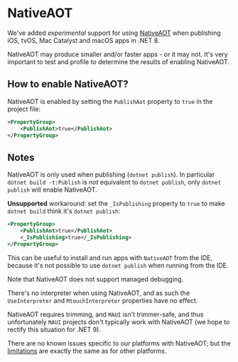 # NativeAOT

We've added *experimental* support for using [NativeAOT][1] when publishing iOS,
tvOS, Mac Catalyst and macOS apps in .NET 8.

NativeAOT may produce smaller and/or faster apps - or it may not. It's very
important to test and profile to determine the results of enabling NativeAOT.

## How to enable NativeAOT?

NativeAOT is enabled by setting the `PublishAot` property to `true` in the project file:

```xml
<PropertyGroup>
	<PublishAot>true</PublishAot>
</PropertyGroup>
```

## Notes

NativeAOT is only used when publishing (`dotnet publish`). In particular
`dotnet build -t:Publish` is _not_ equivalent to `dotnet publish`, only
`dotnet publish` will enable NativeAOT.

**Unsupported** workaround: set the `_IsPublishing` property to `true` to make
`dotnet build` think it's `dotnet publish`:

```xml
<PropertyGroup>
	<PublishAot>true</PublishAot>
	<_IsPublishing>true</_IsPublishing>
</PropertyGroup>
```

This can be useful to install and run apps with `NativeAOT` from the IDE,
because it's not possible to use `dotnet publish` when running from the IDE.

Note that NativeAOT does not support managed debugging.

There's no interpreter when using NativeAOT, and as such the `UseInterpreter`
and `MtouchInterpreter` properties have no effect.

NativeAOT requires trimming, and `MAUI` isn't trimmer-safe, and thus
unfortunately `MAUI` projects don't typically work with NativeAOT (we hope to
rectify this situation for .NET 9).

There are no known issues specific to our platforms with NativeAOT; but the
[limitations][2] are exactly the same as for other platforms.

[1]: https://learn.microsoft.com/en-us/dotnet/core/deploying/native-aot
[2]: https://learn.microsoft.com/en-us/dotnet/core/deploying/native-aot/?tabs=net8plus%2Cwindows#limitations-of-native-aot-deployment
